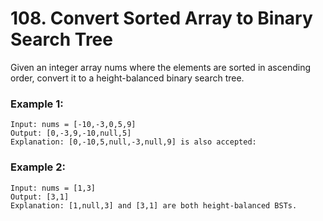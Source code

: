 # 108. Convert Sorted Array to Binary Search Tree

Given an integer array nums where the elements are sorted in ascending order, convert it to a 
height-balanced
 binary search tree.

### Example 1:

```
Input: nums = [-10,-3,0,5,9]
Output: [0,-3,9,-10,null,5]
Explanation: [0,-10,5,null,-3,null,9] is also accepted:
```

### Example 2:

```
Input: nums = [1,3]
Output: [3,1]
Explanation: [1,null,3] and [3,1] are both height-balanced BSTs.
```
